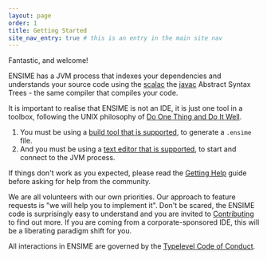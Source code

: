 ```yaml
---
layout: page
order: 1
title: Getting Started
site_nav_entry: true # this is an entry in the main site nav
---
```


Fantastic, and welcome!

ENSIME has a JVM process that indexes your dependencies and understands your source code using the [scalac](http://www.scala-lang.org/files/archive/nightly/docs/compiler/index.html#scala.tools.nsc.interactive.package) the [javac](https://docs.oracle.com/javase/8/docs/jdk/api/javac/tree/) Abstract Syntax Trees - the same compiler that compiles your code.

It is important to realise that ENSIME is not an IDE, it is just one tool in a toolbox, following the UNIX philosophy of [Do One Thing and Do It Well](https://en.wikipedia.org/wiki/Unix_philosophy#Do_One_Thing_and_Do_It_Well).

1. You must be using a [build tool that is supported](/build_tools/), to generate a `.ensime` file.
2. And you must be using a [text editor that is supported](/editors/), to start and connect to the JVM process.

If things don't work as you expected, please read the [Getting Help](/getting_help) guide before asking for help from the community.

We are all volunteers with our own priorities. Our approach to feature requests is "we will help you to implement it". Don't be scared, the ENSIME code is surprisingly easy to understand and you are invited to [Contributing](/contributing) to find out more. If you are coming from a corporate-sponsored IDE, this will be a liberating paradigm shift for you.

All interactions in ENSIME are governed by the [Typelevel Code of Conduct](http://typelevel.org/conduct.html).
